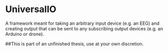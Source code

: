 # UniversalIO
A framework meant for taking an arbitrary input device (e.g. an EEG) and creating output that can be sent to any subscribing output devices (e.g. an Arduino or drone).

##This is part of an unfinished thesis, use at your own discretion.
